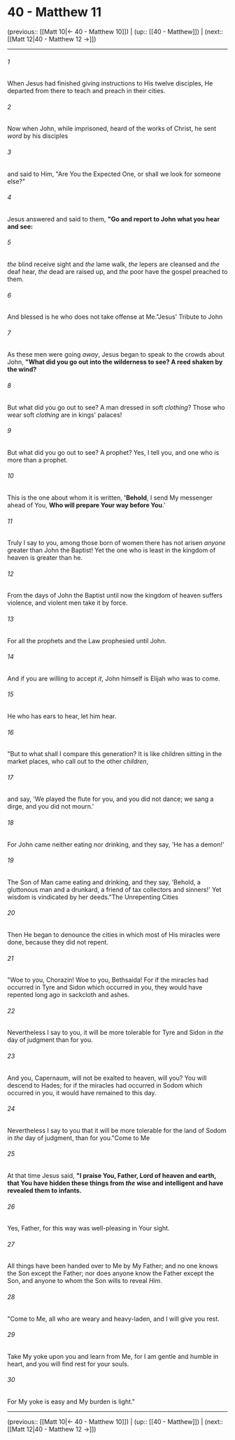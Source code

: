 # 40 - Matthew 11

(previous:: [[Matt 10|← 40 - Matthew 10]]) | (up:: [[40 - Matthew]]) | (next:: [[Matt 12|40 - Matthew 12 →]])

***


###### 1 
When Jesus had finished giving instructions to His twelve disciples, He departed from there to teach and preach in their cities. 

###### 2 
Now when John, while imprisoned, heard of the works of Christ, he sent _word_ by his disciples 

###### 3 
and said to Him, "Are You the Expected One, or shall we look for someone else?" 

###### 4 
Jesus answered and said to them, **"Go and report to John what you hear and see:** 

###### 5 
_the_ blind receive sight and _the_ lame walk, _the_ lepers are cleansed and _the_ deaf hear, _the_ dead are raised up, and _the_ poor have the gospel preached to them. 

###### 6 
And blessed is he who does not take offense at Me."Jesus' Tribute to John 

###### 7 
As these men were going _away_, Jesus began to speak to the crowds about John, **"What did you go out into the wilderness to see? A reed shaken by the wind?** 

###### 8 
But what did you go out to see? A man dressed in soft _clothing_? Those who wear soft _clothing_ are in kings' palaces! 

###### 9 
But what did you go out to see? A prophet? Yes, I tell you, and one who is more than a prophet. 

###### 10 
This is the one about whom it is written, **'Behold**, I send My messenger ahead of You, **Who will prepare Your way before You**.' 

###### 11 
Truly I say to you, among those born of women there has not arisen _anyone_ greater than John the Baptist! Yet the one who is least in the kingdom of heaven is greater than he. 

###### 12 
From the days of John the Baptist until now the kingdom of heaven suffers violence, and violent men take it by force. 

###### 13 
For all the prophets and the Law prophesied until John. 

###### 14 
And if you are willing to accept _it_, John himself is Elijah who was to come. 

###### 15 
He who has ears to hear, let him hear. 

###### 16 
"But to what shall I compare this generation? It is like children sitting in the market places, who call out to the other _children_, 

###### 17 
and say, 'We played the flute for you, and you did not dance; we sang a dirge, and you did not mourn.' 

###### 18 
For John came neither eating nor drinking, and they say, 'He has a demon!' 

###### 19 
The Son of Man came eating and drinking, and they say, 'Behold, a gluttonous man and a drunkard, a friend of tax collectors and sinners!' Yet wisdom is vindicated by her deeds."The Unrepenting Cities 

###### 20 
Then He began to denounce the cities in which most of His miracles were done, because they did not repent. 

###### 21 
"Woe to you, Chorazin! Woe to you, Bethsaida! For if the miracles had occurred in Tyre and Sidon which occurred in you, they would have repented long ago in sackcloth and ashes. 

###### 22 
Nevertheless I say to you, it will be more tolerable for Tyre and Sidon in _the_ day of judgment than for you. 

###### 23 
And you, Capernaum, will not be exalted to heaven, will you? You will descend to Hades; for if the miracles had occurred in Sodom which occurred in you, it would have remained to this day. 

###### 24 
Nevertheless I say to you that it will be more tolerable for the land of Sodom in _the_ day of judgment, than for you."Come to Me 

###### 25 
At that time Jesus said, **"I praise You, Father, Lord of heaven and earth, that You have hidden these things from _the_ wise and intelligent and have revealed them to infants.** 

###### 26 
Yes, Father, for this way was well-pleasing in Your sight. 

###### 27 
All things have been handed over to Me by My Father; and no one knows the Son except the Father; nor does anyone know the Father except the Son, and anyone to whom the Son wills to reveal _Him_. 

###### 28 
"Come to Me, all who are weary and heavy-laden, and I will give you rest. 

###### 29 
Take My yoke upon you and learn from Me, for I am gentle and humble in heart, and you will find rest for your souls. 

###### 30 
For My yoke is easy and My burden is light."

***

(previous:: [[Matt 10|← 40 - Matthew 10]]) | (up:: [[40 - Matthew]]) | (next:: [[Matt 12|40 - Matthew 12 →]])
